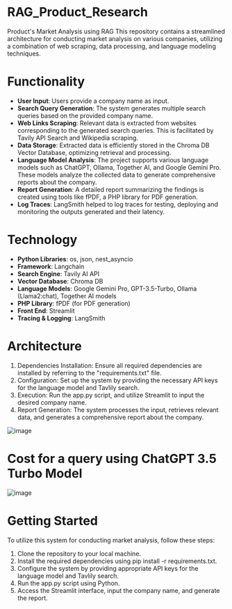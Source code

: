 # RAG_Product_Research

Product's Market Analysis using RAG
This repository contains a streamlined architecture for conducting market analysis on various companies, utilizing a combination of web scraping, data processing, and language modeling techniques.

# Functionality
- **User Input**: Users provide a company name as input.
- **Search Query Generation**: The system generates multiple search queries based on the provided company name.
- **Web Links Scraping**: Relevant data is extracted from websites corresponding to the generated search queries. This is facilitated by Tavily API Search and Wikipedia scraping.
- **Data Storage**: Extracted data is efficiently stored in the Chroma DB Vector Database, optimizing retrieval and processing.
- **Language Model Analysis**: The project supports various language models such as ChatGPT, Ollama, Together AI, and Google Gemini Pro. These models analyze the collected data to generate comprehensive reports about the company.
- **Report Generation**: A detailed report summarizing the findings is created using tools like fPDF, a PHP library for PDF generation.
- **Log Traces**: LangSmith helped to log traces for testing, deploying and monitoring the outputs generated and their latency.

# Technology
- **Python Libraries**: os, json, nest_asyncio
- **Framework**: Langchain
- **Search Engine**: Tavily AI API
- **Vector Database**: Chroma DB
- **Language Models**: Google Gemini Pro, GPT-3.5-Turbo, Ollama (Llama2:chat), Together AI models
- **PHP Library**: fPDF (for PDF generation)
- **Front End**: Streamlit
- **Tracing & Logging**: LangSmith

# Architecture
1. Dependencies Installation: Ensure all required dependencies are installed by referring to the "requirements.txt" file.
2. Configuration: Set up the system by providing the necessary API keys for the language model and Tavlily search.
3. Execution: Run the app.py script, and utilize Streamlit to input the desired company name.
4. Report Generation: The system processes the input, retrieves relevant data, and generates a comprehensive report about the company.

![image](https://github.com/ManojAthreya/RAG_Product_Research/assets/39020374/a60affe2-0362-453d-b887-329b48c21231)

# Cost for a query using ChatGPT 3.5 Turbo Model

![image](https://github.com/ManojAthreya/RAG_Product_Research/assets/39020374/608bd55c-6601-4e55-a310-68ce4a4104c3)


# Getting Started
To utilize this system for conducting market analysis, follow these steps:
1. Clone the repository to your local machine.
2. Install the required dependencies using pip install -r requirements.txt.
3. Configure the system by providing appropriate API keys for the language model and Tavlily search.
4. Run the app.py script using Python.
5. Access the Streamlit interface, input the company name, and generate the report.
